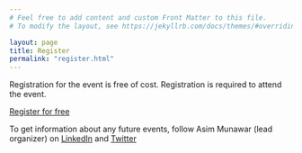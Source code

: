 ```yaml
---
# Feel free to add content and custom Front Matter to this file.
# To modify the layout, see https://jekyllrb.com/docs/themes/#overriding-theme-defaults

layout: page
title: Register
permalink: "register.html"
---
```


Registration for the event is free of cost. Registration is required to attend the event.

[Register for free](https://www.eventbrite.com/e/neuro-symbolic-ai-summer-school-2023-tickets-695433990787?aff=oddtdtcreator)

To get information about any future events, follow Asim Munawar (lead organizer) on [LinkedIn](https://www.linkedin.com/in/asimmunawar/) and [Twitter](https://twitter.com/asimunawar)
